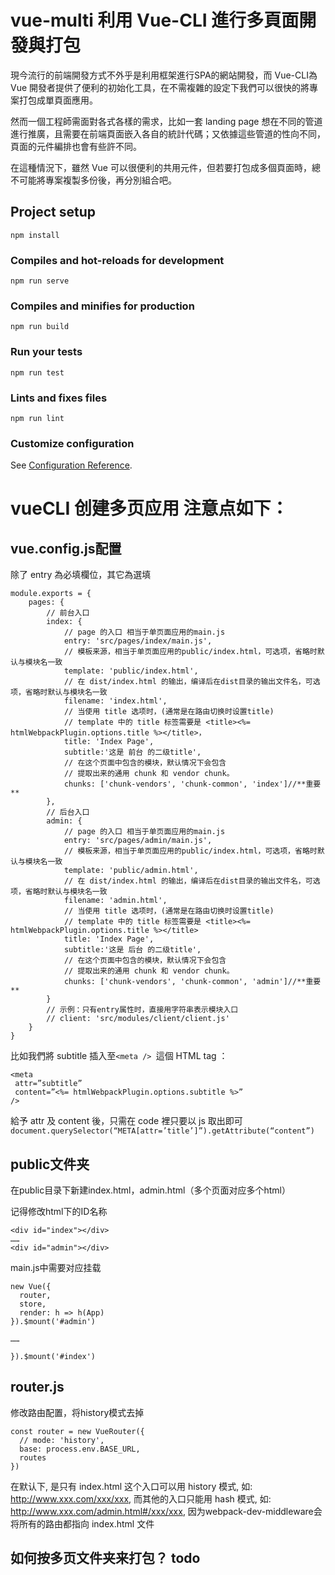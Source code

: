 # vue-multi 利用 Vue-CLI 進行多頁面開發與打包 

現今流行的前端開發方式不外乎是利用框架進行SPA的網站開發，而 Vue-CLI為 Vue 開發者提供了便利的初始化工具，在不需複雜的設定下我們可以很快的將專案打包成單頁面應用。

然而一個工程師需面對各式各樣的需求，比如一套 landing page 想在不同的管道進行推廣，且需要在前端頁面嵌入各自的統計代碼；又依據這些管道的性向不同，頁面的元件編排也會有些許不同。

在這種情況下，雖然 Vue 可以很便利的共用元件，但若要打包成多個頁面時，總不可能將專案複製多份後，再分別組合吧。

## Project setup
```
npm install
```

### Compiles and hot-reloads for development
```
npm run serve
```

### Compiles and minifies for production
```
npm run build
```

### Run your tests
```
npm run test
```

### Lints and fixes files
```
npm run lint
```

### Customize configuration
See [Configuration Reference](https://cli.vuejs.org/config/).


# vueCLI 创建多页应用 注意点如下：

## vue.config.js配置

除了 entry 為必填欄位，其它為選填
```vuejs
module.exports = {
    pages: {
        // 前台入口
        index: {
            // page 的入口 相当于单页面应用的main.js
            entry: 'src/pages/index/main.js',
            // 模板来源，相当于单页面应用的public/index.html，可选项，省略时默认与模块名一致
            template: 'public/index.html',
            // 在 dist/index.html 的输出，编译后在dist目录的输出文件名，可选项，省略时默认与模块名一致
            filename: 'index.html',
            // 当使用 title 选项时，(通常是在路由切换时设置title)
            // template 中的 title 标签需要是 <title><%= htmlWebpackPlugin.options.title %></title>，
            title: 'Index Page',
            subtitle:'这是 前台 的二级title',
            // 在这个页面中包含的模块，默认情况下会包含
            // 提取出来的通用 chunk 和 vendor chunk。
            chunks: ['chunk-vendors', 'chunk-common', 'index']//**重要**
        },
        // 后台入口
        admin: {
            // page 的入口 相当于单页面应用的main.js
            entry: 'src/pages/admin/main.js',
            // 模板来源，相当于单页面应用的public/index.html，可选项，省略时默认与模块名一致
            template: 'public/admin.html',
            // 在 dist/index.html 的输出，编译后在dist目录的输出文件名，可选项，省略时默认与模块名一致
            filename: 'admin.html',
            // 当使用 title 选项时，(通常是在路由切换时设置title)
            // template 中的 title 标签需要是 <title><%= htmlWebpackPlugin.options.title %></title>
            title: 'Index Page',
            subtitle:'这是 后台 的二级title',
            // 在这个页面中包含的模块，默认情况下会包含
            // 提取出来的通用 chunk 和 vendor chunk。
            chunks: ['chunk-vendors', 'chunk-common', 'admin']//**重要**
        }
        // 示例：只有entry属性时，直接用字符串表示模块入口
        // client: 'src/modules/client/client.js'
    }
}

```

比如我們將 subtitle 插入至```<meta /> ```這個 HTML tag ：

```
<meta 
 attr=”subtitle” 
 content=”<%= htmlWebpackPlugin.options.subtitle %>” 
/>
```
給予 attr 及 content 後，只需在 code 裡只要以 js 取出即可
```document.querySelector(“META[attr=’title’]”).getAttribute(“content”)```



## public文件夹
在public目录下新建index.html，admin.html（多个页面对应多个html）

记得修改html下的ID名称
```
<div id="index"></div>
……
<div id="admin"></div>
```

main.js中需要对应挂载
```
new Vue({
  router,
  store,
  render: h => h(App)
}).$mount('#admin')

……

}).$mount('#index')
```


## router.js
修改路由配置，将history模式去掉
```
const router = new VueRouter({
  // mode: 'history',
  base: process.env.BASE_URL,
  routes
})
```

在默认下, 是只有 index.html 这个入口可以用 history 模式, 如: http://www.xxx.com/xxx/xxx, 而其他的入口只能用 hash 模式, 如: http://www.xxx.com/admin.html#/xxx/xxx, 因为webpack-dev-middleware会将所有的路由都指向 index.html 文件


## 如何按多页文件夹来打包？ todo
